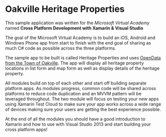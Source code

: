 Oakville Heritage Properties
============================

This sample application was written for the *Microsoft Virtual Academy* named **Cross Platform Development with Xamarin & Visual Studio**

The goal of the Microsoft Virtual Academy is to build an iOS, Android and Windows Phone app from start to finish with the end goal of sharing as much C# code as possible across the three platforms. 

The sample app to be built is called Heritage Properties and uses <a href="http://oakville.ca/data/">OpenData from the Town of Oakville</a>. The app will display all heritage property locations in list form and map form as well as display details of the heritage property.

All modules build on top of each other and start off building separate platform apps. As modules progress, common code will be shared across platforms to reduce code duplication and an MVVM pattern will be leveraged throughout. The two module will focus on testing your new apps using Xamarin Test Cloud to make sure your app works across a wide range of devices making sure your users are getting the best experience possible. 

At the end of all the modules you should have a good introduction to Xamarin and how to use with Visual Studio 2013 and start building your cross platform apps!

